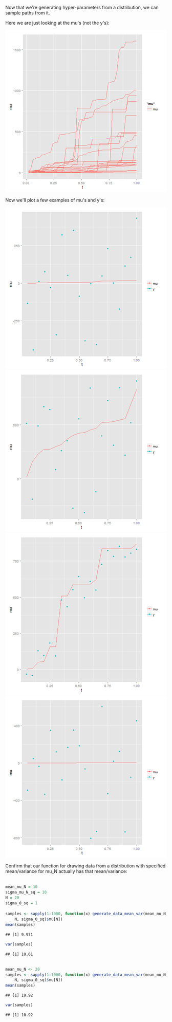 Now that we're generating hyper-parameters from a distribution, we can sample paths from it. 

Here we are just looking at the mu's (not the y's):

![plot of chunk unnamed-chunk-1](figure/unnamed-chunk-1.png) 

                     

Now we'll plot a few examples of mu's and y's:

![plot of chunk unnamed-chunk-2](figure/unnamed-chunk-21.png) ![plot of chunk unnamed-chunk-2](figure/unnamed-chunk-22.png) ![plot of chunk unnamed-chunk-2](figure/unnamed-chunk-23.png) ![plot of chunk unnamed-chunk-2](figure/unnamed-chunk-24.png) 



Confirm that our function for drawing data from a distribution with specified mean/variance for mu_N actually has that mean/variance:



```r

mean_mu_N = 10
sigma_mu_N_sq = 10
N = 20
sigma_0_sq = 1

samples <- sapply(1:1000, function(x) generate_data_mean_var(mean_mu_N, sigma_mu_N_sq, 
    N, sigma_0_sq)$mu[N])
mean(samples)
```

```
## [1] 9.971
```

```r
var(samples)
```

```
## [1] 10.61
```

```r

mean_mu_N <- 20
samples <- sapply(1:1000, function(x) generate_data_mean_var(mean_mu_N, sigma_mu_N_sq, 
    N, sigma_0_sq)$mu[N])
mean(samples)
```

```
## [1] 19.92
```

```r
var(samples)
```

```
## [1] 10.92
```

